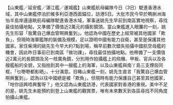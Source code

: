 【山東艦／延安艦／湛江艦／運城艦】山東艦航母編隊今日（3日）駛進香港水域，其中山東艦停泊於維多利亞港西面錨位，訪港5日。大批市民今早於鴨脷洲海怡半島岸邊遠眺航母編隊駛進香港水域，軍事迷姚先生早前到南區實地視察，尋找最佳拍攝地點，又準備了價值近2萬元的攝影鏡頭。當山東艦進入眼簾的一刻，姚先生形容「我驚自己爆血管啊興奮到」。他認為中國在歷史上經常被其他國家「欺負」，但現時海軍艦隊的裝備及規模，足以證明中國有能力自衛，甚至是保護其他國家。家住柴灣的姚先生今早大約7點到場，稱早前數次錯失拍攝中國航空母艦的機會，因此昨日事前已到南區「做功課」，尋找最佳拍攝地點。他帶備了一支價值近2萬元的長鏡頭及另一枝廣角鏡，分別用作拍攝艦上的飛機、甲板、官兵以及各艘艦船的全貌，又指拍到其中一艘艦上的海軍，以及山東艦與南丫島三支煙囪同框，「乜嘢嘢都影晒」，十分滿意。目睹山東艦一刻，姚先生直言「我驚自己爆血管啊興奮到」，認為以往中國總是被「欺負」，但現時有能力保護自己甚至其他國家，「咁你話興唔興奮呀？」他又認為山東艦訪港，代表國家對香港的重視。美中不足的是，姚先生未能預約到登上山東艦的觀賞票，唯有未來數天到各區尋找不同角度拍攝山東艦。